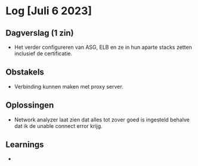 # Log [Juli 6 2023]

  

## Dagverslag (1 zin)
- Het verder configureren van ASG, ELB en ze in hun aparte stacks zetten inclusief de certificatie.
  

## Obstakels
- Verbinding kunnen maken met proxy server.

## Oplossingen
- Network analyzer laat zien dat alles tot zover goed is ingesteld behalve dat ik de unable connect error krijg. 
  

## Learnings
- 